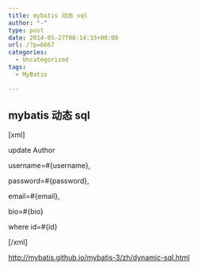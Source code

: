 ```yaml
---
title: mybatis 动态 sql
author: "-"
type: post
date: 2014-05-27T06:14:33+00:00
url: /?p=6667
categories:
  - Uncategorized
tags:
  - MyBatis

---
```

## mybatis 动态 sql
[xml]
  
<update id="updateAuthorIfNecessary">
  
update Author
  
<set>
  
<if test="username != null">username=#{username},</if>
  
<if test="password != null">password=#{password},</if>
  
<if test="email != null">email=#{email},</if>
  
<if test="bio != null">bio=#{bio}</if>
  
</set>
  
where id=#{id}
  
</update>
  
[/xml]

http://mybatis.github.io/mybatis-3/zh/dynamic-sql.html